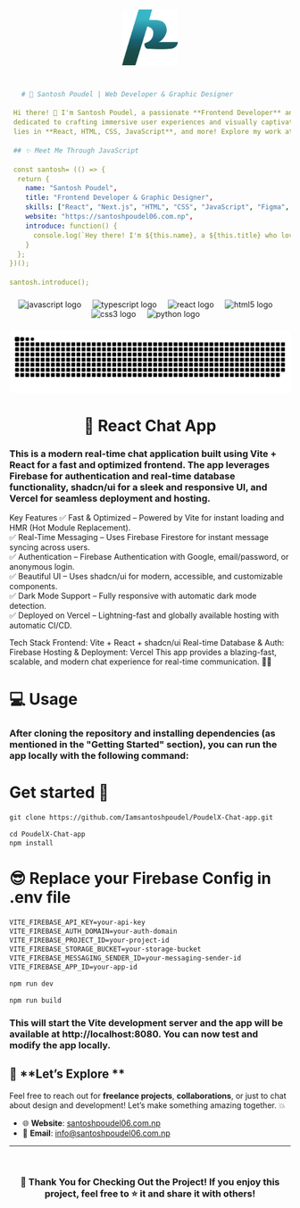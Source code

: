 

###
<div style="text-align: center;">
  <img src="./public/Logo.svg" height="100" width="100">
</div>

###
```yaml

   # 🚀 Santosh Poudel | Web Developer & Graphic Designer

 Hi there! 👋 I'm Santosh Poudel, a passionate **Frontend Developer** and **Graphic Designer**
 dedicated to crafting immersive user experiences and visually captivating designs. My expertise
 lies in **React, HTML, CSS, JavaScript**, and more! Explore my work at **(https://santoshpoudel06.com.np)**.

 ## ✨ Meet Me Through JavaScript

 const santosh= (() => {
  return {
    name: "Santosh Poudel",
    title: "Frontend Developer & Graphic Designer",
    skills: ["React", "Next.js", "HTML", "CSS", "JavaScript", "Figma", "Photoshop"],
    website: "https://santoshpoudel06.com.np",
    introduce: function() {
      console.log(`Hey there! I'm ${this.name}, a ${this.title} who loves turning ideas into reality. 🚀`);
    }
  };
})();

santosh.introduce();

```
###

<div align="center">
  <img src="https://cdn.jsdelivr.net/gh/devicons/devicon/icons/javascript/javascript-original.svg" height="30" alt="javascript logo"  />
  <img width="12" />
  <img src="https://cdn.jsdelivr.net/gh/devicons/devicon/icons/typescript/typescript-original.svg" height="30" alt="typescript logo"  />
  <img width="12" />
  <img src="https://cdn.jsdelivr.net/gh/devicons/devicon/icons/react/react-original.svg" height="30" alt="react logo"  />
  <img width="12" />
  <img src="https://cdn.jsdelivr.net/gh/devicons/devicon/icons/html5/html5-original.svg" height="30" alt="html5 logo"  />
  <img width="12" />
  <img src="https://cdn.jsdelivr.net/gh/devicons/devicon/icons/css3/css3-original.svg" height="30" alt="css3 logo"  />
  <img width="12" />
  <img src="https://cdn.jsdelivr.net/gh/devicons/devicon/icons/python/python-original.svg" height="30" alt="python logo"  />
  <img width="12" />
</div>

###

<picture>
  <source
    media="(prefers-color-scheme: dark)"
    srcset="https://raw.githubusercontent.com/platane/snk/output/github-contribution-grid-snake-dark.svg"
  />
  <source
    media="(prefers-color-scheme: light)"
    srcset="https://raw.githubusercontent.com/platane/snk/output/github-contribution-grid-snake.svg"
  />
  <img
    alt="github contribution grid snake animation"
    src="https://raw.githubusercontent.com/platane/snk/output/github-contribution-grid-snake.svg"
  />
</picture>


##

<h1 style="text-align: center;">
🚀 React Chat App 
</h1>

<h3>
This is a modern real-time chat application built using Vite + React for a fast and optimized frontend. The app leverages Firebase for authentication and real-time database functionality, shadcn/ui for a sleek and responsive UI, and Vercel for seamless deployment and hosting.
</h3>

Key Features
✅ Fast & Optimized – Powered by Vite for instant loading and HMR (Hot Module Replacement). <br>
✅ Real-Time Messaging – Uses Firebase Firestore for instant message syncing across users.<br>
✅ Authentication – Firebase Authentication with Google, email/password, or anonymous login.<br>
✅ Beautiful UI – Uses shadcn/ui for modern, accessible, and customizable components.<br>
✅ Dark Mode Support – Fully responsive with automatic dark mode detection.<br>
✅ Deployed on Vercel – Lightning-fast and globally available hosting with automatic CI/CD.

Tech Stack
Frontend: Vite + React + shadcn/ui
Real-time Database & Auth: Firebase
Hosting & Deployment: Vercel
This app provides a blazing-fast, scalable, and modern chat experience for real-time communication. 🚀💬

<h1>
💻 Usage
</h1>
<h3>
After cloning the repository and installing dependencies (as mentioned in the "Getting Started" section), you can run the app locally with the following command:

</h3>
 
 <h1>
 Get started 🚀
 </h1>

```
git clone https://github.com/Iamsantoshpoudel/PoudelX-Chat-app.git
```
```
cd PoudelX-Chat-app
npm install
```
<h1>
😎 Replace your Firebase Config in .env file
</h1>

```
VITE_FIREBASE_API_KEY=your-api-key
VITE_FIREBASE_AUTH_DOMAIN=your-auth-domain
VITE_FIREBASE_PROJECT_ID=your-project-id
VITE_FIREBASE_STORAGE_BUCKET=your-storage-bucket
VITE_FIREBASE_MESSAGING_SENDER_ID=your-messaging-sender-id
VITE_FIREBASE_APP_ID=your-app-id
```
```
npm run dev
```
```
npm run build 
```
<h3>
This will start the Vite development server and the app will be available at http://localhost:8080. You can now test and modify the app locally.
</h3>


## 🎯 **Let’s Explore **

Feel free to reach out for **freelance projects**, **collaborations**, or just to chat about design and development! Let’s make something amazing together. 💥

- 🌐 **Website**: [santoshpoudel06.com.np](https://santoshpoudel06.com.np)
- 📧 **Email**: info@santoshpoudel06.com.np


---

<br>
<h3 align ="center">
🎉 Thank You for Checking Out the Project!
If you enjoy this project, feel free to ⭐️ it and share it with others!
</h3>
